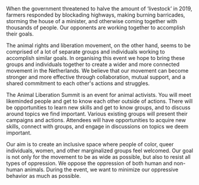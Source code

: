 When the government threatened to halve the amount of ‘livestock’ in 2019, farmers responded by blockading highways, making burning barricades, storming the house of a minister, and otherwise coming together with thousands of people. Our opponents are working together to accomplish their goals.

The animal rights and liberation movement, on the other hand, seems to be comprised of a lot of separate groups and individuals working to accomplish similar goals. In organising this event we hope to bring these groups and individuals together to create a wider and more connected movement in the Netherlands. We believe that our movement can become stronger and more effective through collaboration, mutual support, and a shared commitment to each other's actions and struggles.

The Animal Liberation Summit is an event for animal activists. You will meet likeminded people and get to know each other outside of actions. There will be opportunities to learn new skills and get to know groups, and to discuss around topics we find important. Various existing groups will present their campaigns and actions. Attendees will have opportunities to acquire new skills, connect with groups, and engage in discussions on topics we deem important.

Our aim is to create an inclusive space where people of color, queer individuals, women, and other marginalized groups feel welcomed. Our goal is not only for the movement to be as wide as possible, but also to resist all types of oppression. We oppose the oppression of both human and non-human animals. During the event, we want to minimize our oppressive behavior as much as possible.
